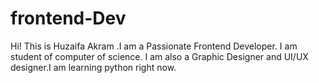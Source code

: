 # frontend-Dev
Hi! This is Huzaifa Akram .I am a Passionate Frontend Developer. I am student of computer of science.
I am also a Graphic Designer and UI/UX designer.I am learning python right now.

